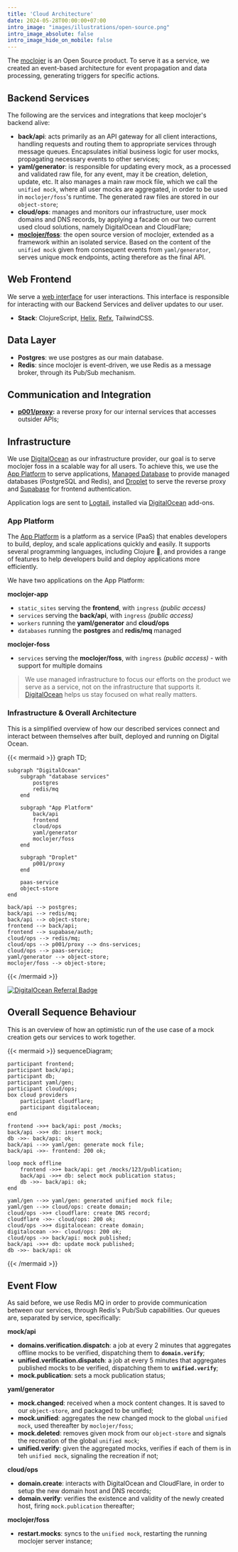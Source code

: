 ```yaml
---
title: 'Cloud Architecture'
date: 2024-05-28T00:00:00+07:00
intro_image: "images/illustrations/open-source.png"
intro_image_absolute: false
intro_image_hide_on_mobile: false
---
```


The [moclojer](https://github.com/moclojer/moclojer) is an Open Source product. To serve it as a service, we created an event-based architecture for event propagation and data processing, generating triggers for specific actions.

## Backend Services

The following are the services and integrations that keep moclojer's backend alive:

* **back/api**: acts primarily as an API gateway for all client interactions, handling requests and routing them to appropriate services through message queues. Encapsulates initial business logic for user mocks, propagating necessary events to other services;
* **yaml/generator**: is responsible for updating every mock, as a processed and validated raw file, for any event, may it be creation, deletion, update, etc. It also manages a main raw mock file, which we call the `unified mock`, where all user mocks are aggregated, in order to be used in `moclojer/foss`'s runtime. The generated raw files are stored in our `object-store`;
* **cloud/ops**: manages and monitors our infrastructure, user mock domains and DNS records, by applying a facade on our two current used cloud solutions, namely DigitalOcean and CloudFlare;
* **[moclojer/foss](https://github.com/moclojer/moclojer)**: the open source version of moclojer, extended as a framework within an isolated service. Based on the content of the `unified mock` given from consequent events from `yaml/generator`, serves unique mock endpoints, acting therefore as the final API.

## Web Frontend

We serve a [web interface](https://app.moclojer.com) for user interactions. This interface is responsible for interacting with our Backend Services and deliver updates to our user.

* **Stack**: ClojureScript, [Helix](https://github.com/lilactown/helix), [Refx](https://github.com/ferdinand-beyer/refx), TailwindCSS.

## Data Layer

* **Postgres**: we use postgres as our main database.
* **Redis**: since moclojer is event-driven, we use Redis as a message broker, through its Pub/Sub mechanism.

## Communication and Integration

* **[p001/proxy](https://github.com/moclojer/p001):** a reverse proxy for our internal services that accesses outsider APIs;

## Infrastructure

We use [DigitalOcean](https://m.do.co/c/70c384d0d807) as our infrastructure provider, our goal is to serve moclojer foss in a scalable way for all users. To achieve this, we use the [App Platform](https://www.digitalocean.com/products/app-platform/) to serve applications, [Managed Database](https://www.digitalocean.com/products/managed-databases) to provide managed databases (PostgreSQL and Redis), and [Droplet](https://www.digitalocean.com/products/droplets/) to serve the reverse proxy and [Supabase](https://supabase.com/auth) for frontend authentication.

Application logs are sent to [Logtail](https://marketplace.digitalocean.com/add-ons/logtail), installed via [DigitalOcean](https://m.do.co/c/70c384d0d807) add-ons.

### App Platform

The [App Platform](https://www.digitalocean.com/products/app-platform/) is a platform as a service (PaaS) that enables developers to build, deploy, and scale applications quickly and easily. It supports several programming languages, including Clojure 💜, and provides a range of features to help developers build and deploy applications more efficiently.

We have two applications on the App Platform:

**moclojer-app**

* `static_sites` serving the **frontend**, with `ingress` *(public access)*
* `services` serving the **back/api**, with `ingress` *(public access)*
* `workers` running the **yaml/generator** and **cloud/ops**
* `databases` running the **postgres** and **redis/mq** managed

**moclojer-foss**

* `services` serving the **moclojer/foss**, with `ingress` *(public access)* - with support for multiple domains

> We use managed infrastructure to focus our efforts on the product we serve as a service, not on the infrastructure that supports it. [DigitalOcean](https://m.do.co/c/70c384d0d807) helps us stay focused on what really matters.

### Infrastructure & Overall Architecture

This is a simplified overview of how our described services connect and interact between themselves after built, deployed and running on Digital Ocean.

{{< mermaid >}}
graph TD;

    subgraph "DigitalOcean"
        subgraph "database services"
            postgres
            redis/mq
        end

        subgraph "App Platform"
            back/api
            frontend
            cloud/ops
            yaml/generator
            moclojer/foss
        end

        subgraph "Droplet"
            p001/proxy
        end

        paas-service
        object-store
    end

    back/api --> postgres;
    back/api --> redis/mq;
    back/api --> object-store;
    frontend --> back/api;
    frontend --> supabase/auth;
    cloud/ops --> redis/mq;
    cloud/ops --> p001/proxy --> dns-services;
    cloud/ops --> paas-service;
    yaml/generator --> object-store;
    moclojer/foss --> object-store;
{{< /mermaid >}}

[![DigitalOcean Referral Badge](https://web-platforms.sfo2.cdn.digitaloceanspaces.com/WWW/Badge%203.svg)](https://www.digitalocean.com/?refcode=70c384d0d807&utm_campaign=Referral_Invite&utm_medium=Referral_Program&utm_source=badge)

## Overall Sequence Behaviour

This is an overview of how an optimistic run of the use case of a mock creation gets our services to work together.

{{< mermaid >}}
sequenceDiagram;

    participant frontend;
    participant back/api;
    participant db;
    participant yaml/gen;
    participant cloud/ops;
    box cloud providers
        participant cloudflare;
        participant digitalocean;
    end

    frontend ->>+ back/api: post /mocks;
    back/api ->>+ db: insert mock;
    db ->>- back/api: ok;
    back/api -->> yaml/gen: generate mock file;
    back/api ->>- frontend: 200 ok;

    loop mock offline
        frontend ->>+ back/api: get /mocks/123/publication;
        back/api ->>+ db: select mock publication status;
        db ->>- back/api: ok;
    end

    yaml/gen -->> yaml/gen: generated unified mock file;
    yaml/gen -->> cloud/ops: create domain;
    cloud/ops ->>+ cloudflare: create DNS record;
    cloudflare ->>- cloud/ops: 200 ok;
    cloud/ops ->>+ digitalocean: create domain;
    digitalocean ->>- cloud/ops: 200 ok;
    cloud/ops ->> back/api: mock published;
    back/api ->>+ db: update mock published;
    db ->>- back/api: ok
{{< /mermaid >}}

## Event Flow

As said before, we use Redis MQ in order to provide communication between our services, through Redis's Pub/Sub capabilities. Our queues are, separated by service, specifically:

**mock/api**

* **domains.verification.dispatch**: a job at every 2 minutes that aggregates offline mocks to be verified, dispatching them to **`domain.verify`**;
* **unified.verification.dispatch**: a job at every 5 minutes that aggregates published mocks to be verified, dispatching them to **`unified.verify`**;
* **mock.publication**: sets a mock publication status;

**yaml/generator**

* **mock.changed**: received when a mock content changes. It is saved to our `object-store`, and packaged to be unified;
* **mock.unified**: aggregates the new changed mock to the global `unified mock`, used thereafter by `moclojer/foss`;
* **mock.deleted**: removes given mock from our `object-store` and signals the recreation of the global `unified mock`;
* **unified.verify**: given the aggregated mocks, verifies if each of them is in teh `unified mock`, signaling the recreation if not;

**cloud/ops**

* **domain.create**: interacts with DigitalOcean and CloudFlare, in order to setup the new domain host and DNS records;
* **domain.verify**: verifies the existence and validity of the newly created host, firing `mock.publication` thereafter;

**moclojer/foss**

* **restart.mocks**: syncs to the `unified mock`, restarting the running moclojer server instance;
